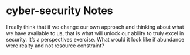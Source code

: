 # cyber-security Notes
I really think that if we change our own approach
and thinking about what we have available to us, that
is what will unlock our ability to truly excel in
security. It’s a perspectives exercise. What would it
look like if abundance were realty and not resource
constraint?
